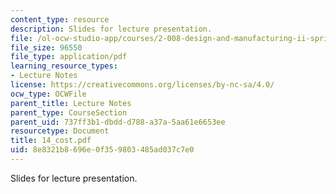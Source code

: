 ```yaml
---
content_type: resource
description: Slides for lecture presentation.
file: /ol-ocw-studio-app/courses/2-008-design-and-manufacturing-ii-spring-2004/8e8321b8696e0f359803485ad037c7e0_14_cost.pdf
file_size: 96550
file_type: application/pdf
learning_resource_types:
- Lecture Notes
license: https://creativecommons.org/licenses/by-nc-sa/4.0/
ocw_type: OCWFile
parent_title: Lecture Notes
parent_type: CourseSection
parent_uid: 737ff3b1-dbdd-d788-a37a-5aa61e6653ee
resourcetype: Document
title: 14_cost.pdf
uid: 8e8321b8-696e-0f35-9803-485ad037c7e0
---
```

Slides for lecture presentation.